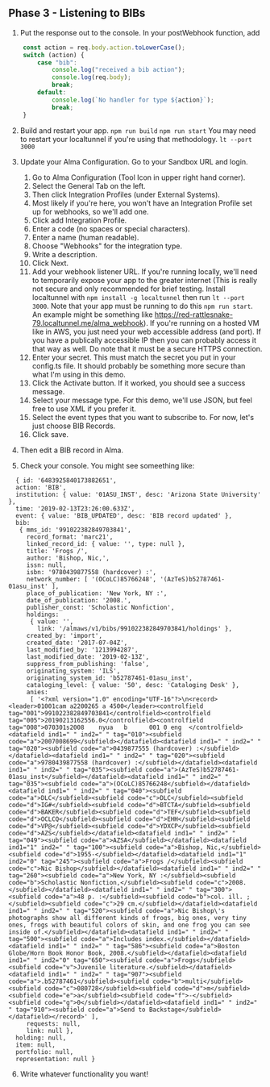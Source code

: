 ## Phase 3 - Listening to BIBs

1. Put the response out to the console.
In your postWebhook function, add
```javascript
    const action = req.body.action.toLowerCase();
    switch (action) {
        case "bib":
            console.log("received a bib action");
            console.log(req.body);
            break;
        default:
            console.log(`No handler for type ${action}`);
            break;
    }
```

2. Build and restart your app.
`npm run build` `npm run start`
You may need to restart your localtunnel if you're using that methodology. `lt --port 3000`

3. Update your Alma Configuration. Go to your Sandbox URL and login.
    1. Go to Alma Configuration (Tool Icon in upper right hand corner).
    2. Select the General Tab on the left.
    3. Then click Integration Profiles (under External Systems).
    4. Most likely if you're here, you won't have an Integration Profile set up for webhooks, so we'll add one.
    5. Click add Integration Profile.
    6. Enter a code (no spaces or special characters).
    7. Enter a name (human readable).
    8. Choose "Webhooks" for the integration type.
    9. Write a description.
    10. Click Next.
    11. Add your webhook listener URL. If you're running locally, we'll need to temporarily expose your app to the greater internet (This is really not secure and only recommended for brief testing. Install localtunnel with `npm install -g localtunnel` then run `lt --port 3000`. Note that your app must be running to do this `npm run start`. An example might be something like https://red-rattlesnake-79.localtunnel.me/alma_webhook). If you're running on a hosted VM like in AWS, you just need your web accessible address (and port). If you have a publically accessible IP then you can probably access it that way as well. Do note that it must be a secure HTTPS connection.
    12. Enter your secret. This must match the secret you put in your config.ts file. It should probably be something more secure than what I'm using in this demo.
    13. Click the Activate button. If it worked, you should see a success message.
    14. Select your message type. For this demo, we'll use JSON, but feel free to use XML if you prefer it.
    15. Select the event types that you want to subscribe to. For now, let's just choose BIB Records.
    16. Click save.

4. Then edit a BIB record in Alma.

5. Check your console. You might see someething like:
```
  { id: '6483925840173882651',
  action: 'BIB',
  institution: { value: '01ASU_INST', desc: 'Arizona State University' },
  time: '2019-02-13T23:26:00.633Z',
  event: { value: 'BIB_UPDATED', desc: 'BIB record updated' },
  bib:
   { mms_id: '991022382849703841',
     record_format: 'marc21',
     linked_record_id: { value: '', type: null },
     title: 'Frogs /',
     author: 'Bishop, Nic,',
     issn: null,
     isbn: '9780439877558 (hardcover) :',
     network_number: [ '(OCoLC)85766248', '(AzTeS)b52787461-01asu_inst' ],
     place_of_publication: 'New York, NY :',
     date_of_publication: '2008.',
     publisher_const: 'Scholastic Nonfiction',
     holdings:
      { value: '',
        link: '/almaws/v1/bibs/991022382849703841/holdings' },
     created_by: 'import',
     created_date: '2017-07-04Z',
     last_modified_by: '1213994287',
     last_modified_date: '2019-02-13Z',
     suppress_from_publishing: 'false',
     originating_system: 'ILS',
     originating_system_id: 'b52787461-01asu_inst',
     cataloging_level: { value: '50', desc: 'Cataloging Desk' },
     anies:
      [ '<?xml version="1.0" encoding="UTF-16"?>\n<record><leader>01001cam a2200265 a 4500</leader><controlfield tag="001">991022382849703841</controlfield><controlfield tag="005">20190213162556.0</controlfield><controlfield tag="008">070301s2008    nyua   b      001 0 eng  </controlfield><datafield ind1=" " ind2=" " tag="010"><subfield code="a">2007008699</subfield></datafield><datafield ind1=" " ind2=" " tag="020"><subfield code="a">0439877555 (hardcover) :</subfield></datafield><datafield ind1=" " ind2=" " tag="020"><subfield code="a">9780439877558 (hardcover) :</subfield></datafield><datafield ind1=" " ind2=" " tag="035"><subfield code="a">(AzTeS)b52787461-01asu_inst</subfield></datafield><datafield ind1=" " ind2=" " tag="035"><subfield code="a">(OCoLC)85766248</subfield></datafield><datafield ind1=" " ind2=" " tag="040"><subfield code="a">DLC</subfield><subfield code="c">DLC</subfield><subfield code="d">IG#</subfield><subfield code="d">BTCTA</subfield><subfield code="d">BAKER</subfield><subfield code="d">TEF</subfield><subfield code="d">OCLCQ</subfield><subfield code="d">EHH</subfield><subfield code="d">VP@</subfield><subfield code="d">YDXCP</subfield><subfield code="d">AZS</subfield></datafield><datafield ind1=" " ind2=" " tag="049"><subfield code="a">AZSA</subfield></datafield><datafield ind1="1" ind2=" " tag="100"><subfield code="a">Bishop, Nic,</subfield><subfield code="d">1955-</subfield></datafield><datafield ind1="1" ind2="0" tag="245"><subfield code="a">Frogs /</subfield><subfield code="c">Nic Bishop</subfield></datafield><datafield ind1=" " ind2=" " tag="260"><subfield code="a">New York, NY :</subfield><subfield code="b">Scholastic Nonfiction,</subfield><subfield code="c">2008.</subfield></datafield><datafield ind1=" " ind2=" " tag="300"><subfield code="a">48 p. :</subfield><subfield code="b">col. ill. ;</subfield><subfield code="c">29 cm.</subfield></datafield><datafield ind1=" " ind2=" " tag="520"><subfield code="a">Nic Bishop\'s photographs show all different kinds of frogs, big ones, very tiny ones, frogs with beautiful colors of skin, and one frog you can see inside of.</subfield></datafield><datafield ind1=" " ind2=" " tag="500"><subfield code="a">Includes index.</subfield></datafield><datafield ind1=" " ind2=" " tag="586"><subfield code="a">Boston Globe/Horn Book Honor Book, 2008.</subfield></datafield><datafield ind1=" " ind2="0" tag="650"><subfield code="a">Frogs</subfield><subfield code="v">Juvenile literature.</subfield></datafield><datafield ind1=" " ind2=" " tag="907"><subfield code="a">.b52787461</subfield><subfield code="b">multi</subfield><subfield code="c">080728</subfield><subfield code="d">m</subfield><subfield code="e">a</subfield><subfield code="f">-</subfield><subfield code="g">0</subfield></datafield><datafield ind1=" " ind2=" " tag="910"><subfield code="a">Send to Backstage</subfield></datafield></record>' ],
     requests: null,
     link: null },
  holding: null,
  item: null,
  portfolio: null,
  representation: null }
```

6. Write whatever functionality you want!
